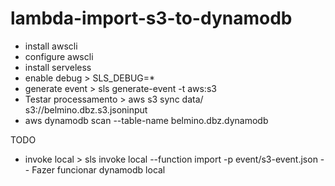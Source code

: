 # lambda-import-s3-to-dynamodb
- install awscli
- configure awscli
- install serveless
- enable debug > SLS_DEBUG=*
- generate event > sls generate-event -t aws:s3
- Testar processamento > aws s3 sync data/ s3://belmino.dbz.s3.jsoninput
- aws dynamodb scan --table-name belmino.dbz.dynamodb


TODO
- invoke local > sls invoke local --function import -p event/s3-event.json
-- Fazer funcionar dynamodb local

